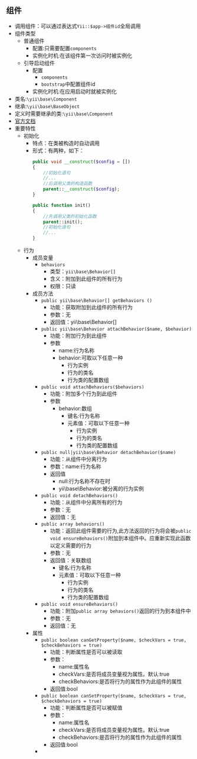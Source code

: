 ## 组件
* 调用组件：可以通过表达式`Yii::$app->组件id`全局调用
* 组件类型
    * 普通组件
        * 配置:只需要配置`components`
        * 实例化时机:在该组件第一次访问时被实例化
    * 引导启动组件
        * 配置
            * `components`
            * `bootstrap`中配置组件id
        * 实例化时机:在应用启动时就被实例化 
* 类名:`\yii\base\Component`
* 继承:`\yii\base\BaseObject`
* 定义时需要继承的类:`\yii\base\Component`
* [官方文档](https://www.yiichina.com/doc/api/2.0/yii-base-component)
* 重要特性
    * 初始化
        * 特点：在类被构造时自动调用
        * 形式：有两种，如下：
            ```php
            public void __construct($config = [])
            {
                //初始化语句
                //...
                //后调用父类的构造函数
                parent::__construct($config);
            }
            ```
            ```php
            public function init()
            {
                //先调用父类的初始化函数 
                parent::init();
                //初始化语句
                //...
            }
            ```
    * 行为
        * 成员变量
            * `behaviors`
                * 类型：`yii\base\Behavior[]`
                * 含义：附加到此组件的所有行为
                * 权限：只读
        * 成员方法
            * `public yii\base\Behavior[] getBehaviors ()`
                * 功能：获取附加到此组件的所有行为
                * 参数：无
                * 返回值：yii\base\Behavior[] 
            * `public yii\base\Behavior attachBehavior($name, $behavior)`
                * 功能：附加行为到此组件
                * 参数
                    * name:行为名称
                    * behavior:可取以下任意一种
                        * 行为实例
                        * 行为的类名
                        * 行为类的配置数组 
            * `public void attachBehaviors($behaviors)`
                * 功能：附加多个行为到此组件
                * 参数
                    * behavior:数组
                        * 键名:行为名称
                        * 元素值：可取以下任意一种
                            * 行为实例
                            * 行为的类名
                            * 行为类的配置数组 
            * `public null|yii\base\Behavior detachBehavior($name)`
                * 功能：从组件中分离行为
                * 参数：name:行为名称
                * 返回值
                    * null:行为名称不存在时
                    * yii\base\Behavior:被分离的行为实例 
            * `public void detachBehaviors()`
                * 功能：从组件中分离所有的行为
                * 参数：无
                * 返回值：无
            * `public array behaviors()`
                * 功能：返回此组件需要的行为,此方法返回的行为将会被`public void ensureBehaviors()`附加到本组件中。应重新实现此函数以定义需要的行为
                * 参数：无
                * 返回值：关联数组
                    * 键名:行为名称
                    * 元素值：可取以下任意一种
                        * 行为实例
                        * 行为的类名
                        * 行为类的配置数组 
            * `public void ensureBehaviors()`
                * 功能：附加`public array behaviors()`返回的行为到本组件中 
                * 参数：无
                * 返回值：无
        * 属性
            * `public boolean canGetProperty($name, $checkVars = true, $checkBehaviors = true)`
                * 功能：判断属性是否可以被读取
                * 参数：
                    * name:属性名
                    * checkVars:是否将成员变量视为属性。默认:true
                    * checkBehaviors:是否将行为的属性作为此组件的属性
                * 返回值:bool
            * `public boolean canSetProperty($name, $checkVars = true, $checkBehaviors = true)`
                * 功能：判断属性是否可以被赋值
                * 参数：
                    * name:属性名
                    * checkVars:是否将成员变量视为属性。默认:true
                    * checkBehaviors:是否将行为的属性作为此组件的属性
                * 返回值:bool
            * 